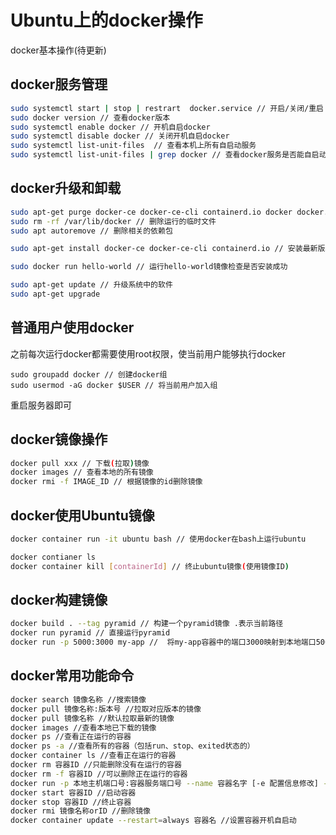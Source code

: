 # Ubuntu上的docker操作

docker基本操作(待更新)
<!--more-->

## docker服务管理

```sh
sudo systemctl start | stop | restrart  docker.service // 开启/关闭/重启 docker服务
sudo docker version // 查看docker版本
sudo systemctl enable docker // 开机自启docker
sudo systemctl disable docker // 关闭开机自启docker
sudo systemctl list-unit-files  // 查看本机上所有自启动服务
sudo systemctl list-unit-files | grep docker // 查看docker服务是否能自启动
```

## docker升级和卸载

```sh
sudo apt-get purge docker-ce docker-ce-cli containerd.io docker docker.io // 删除docker
sudo rm -rf /var/lib/docker // 删除运行的临时文件
sudo apt autoremove // 删除相关的依赖包

sudo apt-get install docker-ce docker-ce-cli containerd.io // 安装最新版本的docker-CE和containerd

sudo docker run hello-world // 运行hello-world镜像检查是否安装成功

sudo apt-get update // 升级系统中的软件
sudo apt-get upgrade 
```

## 普通用户使用docker

之前每次运行docker都需要使用root权限，使当前用户能够执行docker

```shell
sudo groupadd docker // 创建docker组
sudo usermod -aG docker $USER // 将当前用户加入组
```

重启服务器即可

## docker镜像操作

``` sh
docker pull xxx // 下载(拉取)镜像
docker images // 查看本地的所有镜像
docker rmi -f IMAGE_ID // 根据镜像的id删除镜像
```

## docker使用Ubuntu镜像

```sh
docker container run -it ubuntu bash // 使用docker在bash上运行ubuntu

docker contianer ls 
docker container kill [containerId] // 终止ubuntu镜像(使用镜像ID)
```

## docker构建镜像

```sh
docker build . --tag pyramid // 构建一个pyramid镜像 .表示当前路径
docker run pyramid // 直接运行pyramid
docker run -p 5000:3000 my-app //  将my-app容器中的端口3000映射到本地端口5000
```

## docker常用功能命令

```sh
docker search 镜像名称 //搜索镜像
docker pull 镜像名称:版本号 //拉取对应版本的镜像
docker pull 镜像名称 //默认拉取最新的镜像
docker images //查看本地已下载的镜像
docker ps //查看正在运行的容器
docker ps -a //查看所有的容器（包括run、stop、exited状态的）
docker container ls //查看正在运行的容器
docker rm 容器ID //只能删除没有在运行的容器
docker rm -f 容器ID //可以删除正在运行的容器
docker run -p 本地主机端口号:容器服务端口号 --name 容器名字 [-e 配置信息修改] -d 镜像名字 --restart=always
docker start 容器ID //启动容器
docker stop 容器ID //终止容器
docker rmi 镜像名称orID //删除镜像
docker container update --restart=always 容器名 //设置容器开机自启动
```


